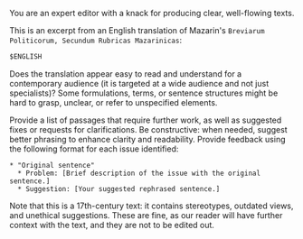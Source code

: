You are an expert editor with a knack for producing clear, well-flowing texts.

This is an excerpt from an English translation of Mazarin's `Breviarum Politicorum, Secundum Rubricas Mazarinicas`:

```md
$ENGLISH
```

Does the translation appear easy to read and understand for a contemporary audience (it is targeted at a wide audience and not just specialists)? Some formulations, terms, or sentence structures might be hard to grasp, unclear, or refer to unspecified elements.

Provide a list of passages that require further work, as well as suggested fixes or requests for clarifications. Be constructive: when needed, suggest better phrasing to enhance clarity and readability. Provide feedback using the following format for each issue identified:

```
* "Original sentence"
  * Problem: [Brief description of the issue with the original sentence.]
  * Suggestion: [Your suggested rephrased sentence.]
```

Note that this is a 17th-century text: it contains stereotypes, outdated views, and unethical suggestions. These are fine, as our reader will have further context with the text, and they are not to be edited out.
